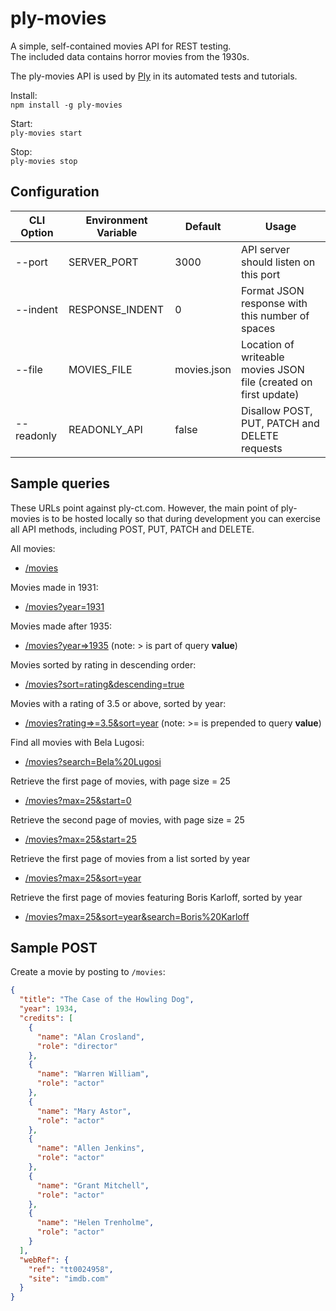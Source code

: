 # ply-movies
A simple, self-contained movies API for REST testing.  
The included data contains horror movies from the 1930s.

The ply-movies API is used by [Ply](https://github.com/ply-ct/ply#readme) 
in its automated tests and tutorials.

Install:  
`npm install -g ply-movies`

Start:  
`ply-movies start`  

Stop:  
`ply-movies stop`

## Configuration
| CLI Option | Environment Variable | Default | Usage |
| ---------- | -------------------- | ------- | ------|
| --port | SERVER_PORT | 3000 | API server should listen on this port |
| --indent | RESPONSE_INDENT | 0 | Format JSON response with this number of spaces |
| --file | MOVIES_FILE | movies.json | Location of writeable movies JSON file (created on first update) |
| --readonly | READONLY_API | false | Disallow POST, PUT, PATCH and DELETE requests |

## Sample queries
These URLs point against ply-ct.com.  However, the main point of ply-movies is to be hosted locally
so that during development you can exercise all API methods, including POST, PUT, PATCH and DELETE.

All movies:
 - [/movies](https://ply-ct.com/movies)

Movies made in 1931:
 - [/movies?year=1931](https://ply-ct.com/movies?year=1931)

Movies made after 1935:
 - [/movies?year=>1935](https://ply-ct.com/movies?year=>1935)
   (note: > is part of query **value**)

Movies sorted by rating in descending order:
 - [/movies?sort=rating&descending=true](https://ply-ct.com/movies?sort=rating&descending=true)

Movies with a rating of 3.5 or above, sorted by year:
 - [/movies?rating=>=3.5&sort=year](https://ply-ct.com/movies?rating=>=3.5&sort=year)
   (note: >= is prepended to query **value**)

Find all movies with Bela Lugosi:
 - [/movies?search=Bela%20Lugosi](https://ply-ct.com/movies?search=Bela%20Lugosi)

Retrieve the first page of movies, with page size = 25
 - [/movies?max=25&start=0](https://ply-ct.com/movies?max=25&start=0)

Retrieve the second page of movies, with page size = 25
 - [/movies?max=25&start=25](https://ply-ct.com/movies?max=25&start=25)

Retrieve the first page of movies from a list sorted by year
 - [/movies?max=25&sort=year](https://ply-ct.com/movies?max=25&sort=year)

Retrieve the first page of movies featuring Boris Karloff, sorted by year
 - [/movies?max=25&sort=year&search=Boris%20Karloff](https://ply-ct.com/movies?max=25&sort=year&search=Boris%20Karloff)

## Sample POST
Create a movie by posting to `/movies`:
```json
{
  "title": "The Case of the Howling Dog",
  "year": 1934,
  "credits": [
    {
      "name": "Alan Crosland",
      "role": "director"
    },
    {
      "name": "Warren William",
      "role": "actor"
    },
    {
      "name": "Mary Astor",
      "role": "actor"
    },
    {
      "name": "Allen Jenkins",
      "role": "actor"
    },
    {
      "name": "Grant Mitchell",
      "role": "actor"
    },
    {
      "name": "Helen Trenholme",
      "role": "actor"
    }
  ],
  "webRef": {
    "ref": "tt0024958",
    "site": "imdb.com"
  }
}
```
